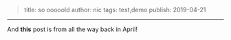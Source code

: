 > title: so ooooold
> author: nic
> tags: test,demo
> publish: 2019-04-21
---

And **this** post is from all the way back in April!
